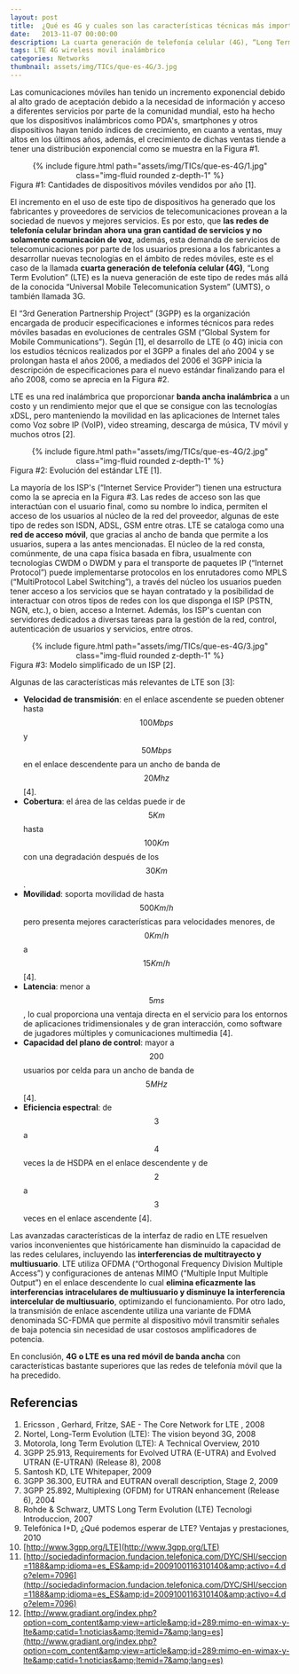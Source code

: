 ```yaml
---
layout: post
title:  ¿Qué es 4G y cuales son las características técnicas más importantes?
date:   2013-11-07 00:00:00
description: La cuarta generación de telefonía celular (4G), “Long Term Evolution” (LTE) es la nueva generación de redes móviles. LTE es una red inalámbrica que proporcionar banda ancha inalámbrica a un costo y un rendimiento mejor que el que se consigue con las tecnologías xDSL. 
tags: LTE 4G wireless movil inalámbrico
categories: Networks
thumbnail: assets/img/TICs/que-es-4G/3.jpg
---
```

Las comunicaciones móviles han tenido un incremento exponencial debido al alto grado de aceptación debido a la necesidad de información y acceso a diferentes servicios por parte de la comunidad mundial, esto ha hecho que los dispositivos inalámbricos como PDA's, smartphones y otros dispositivos hayan tenido índices de crecimiento, en cuanto a ventas, muy altos en los últimos años, además, el crecimiento de dichas ventas tiende a tener una distribución exponencial como se muestra en la Figura #1.

<div class="row mt-3" style="text-align: center">
    <div class="col-sm mt-3 mt-md-0">
        {% include figure.html path="assets/img/TICs/que-es-4G/1.jpg" class="img-fluid rounded z-depth-1" %}
    </div>
</div>
<div class="caption">
    Figura #1: Cantidades de dispositivos móviles vendidos por año [1].
</div>

El incremento en el uso de este tipo de dispositivos ha generado que los fabricantes y proveedores de servicios de telecomunicaciones provean a la sociedad de nuevos y mejores servicios. Es por esto, que **las redes de telefonía celular brindan ahora una gran cantidad de servicios y no solamente comunicación de voz**, además, esta demanda de servicios de telecomunicaciones por parte de los usuarios presiona a los fabricantes a desarrollar nuevas tecnologías en el ámbito de redes móviles, este es el caso de la llamada **cuarta generación de telefonía celular (4G)**, “Long Term Evolution” (LTE) es la nueva generación de este tipo de redes más allá de la conocida “Universal Mobile Telecomunication System” (UMTS), o también llamada 3G.

El “3rd Generation Partnership Project” (3GPP) es la organización encargada de producir especificaciones e informes técnicos para redes móviles basadas en evoluciones de centrales GSM (“Global System for Mobile Communications”). Según [1], el desarrollo de LTE (o 4G) inicia con los estudios técnicos realizados por el 3GPP a finales del año 2004 y se prolongan hasta el años 2006, a mediados del 2006 el 3GPP inicia la descripción de especificaciones para el nuevo estándar finalizando para el año 2008, como se aprecia en la Figura #2.

LTE es una red inalámbrica que proporcionar **banda ancha inalámbrica** a un costo y un rendimiento mejor que el que se consigue con las tecnologías xDSL, pero manteniendo la movilidad en las aplicaciones de Internet tales como Voz sobre IP (VoIP), video streaming, descarga de música, TV móvil y muchos otros [2].

<div class="row mt-3" style="text-align: center">
    <div class="col-sm mt-3 mt-md-0">
        {% include figure.html path="assets/img/TICs/que-es-4G/2.jpg" class="img-fluid rounded z-depth-1" %}
    </div>
</div>
<div class="caption">
    Figura #2: Evolución del estándar LTE [1].
</div>

La mayoría de los ISP's (“Internet Service Provider”) tienen una estructura como la se aprecia en la Figura #3. Las redes de acceso son las que interactúan con el usuario final, como su nombre lo indica, permiten el acceso de los usuarios al núcleo de la red del proveedor, algunas de este tipo de redes son ISDN, ADSL, GSM entre otras. LTE se cataloga como una **red de acceso móvil**, que gracias al ancho de banda que permite a los usuarios, supera a las antes mencionadas. El núcleo de la red consta, comúnmente, de una capa física basada en fibra, usualmente con tecnologías CWDM o DWDM y para el transporte de paquetes IP (“Internet Protocol”) puede implementarse protocolos en los enrutadores como MPLS (“MultiProtocol Label Switching”), a través del núcleo los usuarios pueden tener acceso a los servicios que se hayan contratado y la posibilidad de interactuar con otros tipos de redes con los que disponga el ISP (PSTN, NGN, etc.), o bien, acceso a Internet. Además, los ISP's cuentan con servidores dedicados a diversas tareas para la gestión de la red, control, autenticación de usuarios y servicios, entre otros.

<div class="row mt-3" style="text-align: center">
    <div class="col-sm mt-3 mt-md-0">
        {% include figure.html path="assets/img/TICs/que-es-4G/3.jpg" class="img-fluid rounded z-depth-1" %}
    </div>
</div>
<div class="caption">
    Figura #3: Modelo simplificado de un ISP [2].
</div>

Algunas de las características más relevantes de LTE son [3]:

- **Velocidad de transmisión**: en el enlace ascendente se pueden obtener hasta $$100Mbps$$ y $$50Mbps$$ en el enlace descendente para un ancho de banda de $$20Mhz$$ [4].
- **Cobertura**: el área de las celdas puede ir de $$5Km$$ hasta $$100Km$$ con una degradación después de los $$30Km$$.
- **Movilidad**: soporta movilidad de hasta $$500Km/h$$ pero presenta mejores características para velocidades menores, de $$0Km/h$$ a $$15Km/h$$ [4].
- **Latencia**: menor a $$5ms$$, lo cual proporciona una ventaja directa en el servicio para los entornos de aplicaciones tridimensionales y de gran interacción, como software de jugadores múltiples y comunicaciones multimedia [4].
- **Capacidad del plano de control**: mayor a $$200$$ usuarios por celda para un ancho de banda de $$5MHz$$ [4].
- **Eficiencia espectral**: de $$3$$ a $$4$$ veces la de HSDPA en el enlace descendente y de $$2$$ a $$3$$ veces en el enlace ascendente [4].

Las avanzadas características de la interfaz de radio en LTE resuelven varios inconvenientes que históricamente han disminuido la capacidad de las redes celulares, incluyendo las **interferencias de multitrayecto y multiusuario**. LTE utiliza OFDMA (“Orthogonal Frequency Division Multiple Access”) y configuraciones de antenas MIMO (“Multiple Input Multiple Output”) en el enlace descendente lo cual **elimina eficazmente las interferencias intracelulares de multiusuario y disminuye la interferencia intercelular de multiusuario**, optimizando el funcionamiento. Por otro lado, la transmisión de enlace ascendente utiliza una variante de FDMA denominada SC-FDMA que permite al dispositivo móvil transmitir señales de baja potencia sin necesidad de usar costosos amplificadores de potencia.

En conclusión, **4G o LTE es una red móvil de banda ancha** con características bastante superiores que las redes de telefonía móvil que la ha precedido.

## Referencias

1. Ericsson , Gerhard, Fritze, SAE - The Core Network for LTE , 2008
2. Nortel, Long-Term Evolution (LTE): The vision beyond 3G, 2008
3. Motorola, long Term Evolution (LTE): A Technical Overview, 2010
4. 3GPP 25.913, Requirements for Evolved UTRA (E-UTRA) and Evolved UTRAN (E-UTRAN) (Release 8), 2008
5. Santosh KD, LTE Whitepaper, 2009 
6. 3GPP 36.300, EUTRA and EUTRAN overall description, Stage 2, 2009 
7. 3GPP 25.892, Multiplexing (OFDM) for UTRAN enhancement (Release 6), 2004 
8. Rohde & Schwarz, UMTS Long Term Evolution (LTE) Tecnologi Introduccion, 2007 
9. Telefónica I+D, ¿Qué podemos esperar de LTE? Ventajas y prestaciones, 2010 
1. [http://www.3gpp.org/LTE](http://www.3gpp.org/LTE)
1. [http://sociedadinformacion.fundacion.telefonica.com/DYC/SHI/seccion=1188&amp;idioma=es_ES&amp;id=2009100116310140&amp;activo=4.do?elem=7096](http://sociedadinformacion.fundacion.telefonica.com/DYC/SHI/seccion=1188&amp;idioma=es_ES&amp;id=2009100116310140&amp;activo=4.do?elem=7096)
1. [http://www.gradiant.org/index.php?option=com_content&amp;view=article&amp;id=289:mimo-en-wimax-y-lte&amp;catid=1:noticias&amp;Itemid=7&amp;lang=es](http://www.gradiant.org/index.php?option=com_content&amp;view=article&amp;id=289:mimo-en-wimax-y-lte&amp;catid=1:noticias&amp;Itemid=7&amp;lang=es)
